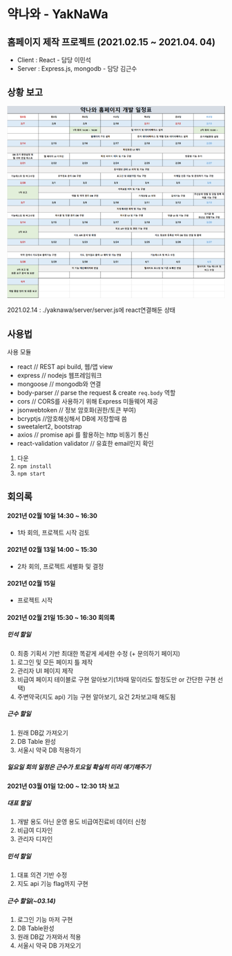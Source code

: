 # 약나와 - YakNaWa

## 홈페이지 제작 프로젝트 (2021.02.15 ~ 2021.04. 04)

- Client : React - 담당 이민석
- Server : Express.js, mongodb - 담당 김근수



## 상황 보고 

![image-20210224014123073](README%20assets/image-20210224014123073.png)

2021.02.14 : ./yaknawa/server/server.js에 react연결해둔 상태



## 사용법

사용 모듈

- react // REST api build, 웹/앱 view
- express // nodejs 웹프레임워크
- mongoose // mongodb와 연결
- body-parser // parse the request & create `req.body` 역할
- cors // CORS를 사용하기 위해 Express 미들웨어 제공 
- jsonwebtoken // 정보 암호화(권한/토큰 부여) 
- bcryptjs //암호해싱해서 DB에 저장할때 씀
- sweetalert2, bootstrap
- axios // promise api 를 활용하는 http 비동기 통신
- react-validation validator // 유효한 email인지 확인

1. 다운
2. `npm install`
3. `npm start`



## 회의록

#### 2021년 02월 10일 14:30 ~ 16:30 

- 1차 회의, 프로젝트 시작 검토

#### 2021년 02월 13일 14:00 ~ 15:30

- 2차 회의, 프로젝트 세별화 및 결정

#### 2021년 02월 15일

- 프로젝트 시작

#### 2021년 02월 21일 15:30 ~ 16:30 회의록

##### 민석 할일

0. 최종 기획서 기반 최대한 똑같게 세세한 수정 (+ 문의하기 페이지)
1. 로그인 및 모든 페이지 틀 제작
2. 관리자 UI 페이지 제작
3. 비급여 페이지 테이블로 구현 알아보기(1차때 말이라도 할정도만 or 간단한 구현 선택)
4. 주변약국(지도 api) 기능 구현 알아보기, 요건 2차보고때 해도됨

##### 근수 할일

1. 원래 DB값 가져오기
2. DB Table 완성
3. 서울시 약국 DB 적용하기

##### 일요일 회의 일정은 근수가 토요일 확실히 미리 얘기해주기

#### 2021년 03월 01일 12:00 ~ 12:30 1차 보고

##### 대표 할일

1. 개발 용도 아닌 운영 용도 비급여진료비 데이터 신청
2. 비급여 디자인
3. 관리자 디자인

##### 민석 할일

1. 대표 의견 기반 수정
2. 지도 api 기능 flag까지 구현

##### 근수 할일(~03.14)

1. 로그인 기능 마저 구현
2. DB Table완성
3. 원래 DB값 가져와서 적용
4. 서울시 약국 DB 가져오기